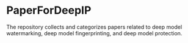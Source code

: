 # PaperForDeepIP
The repository collects and categorizes papers related to deep model watermarking, deep model fingerprinting, and deep model protection.
